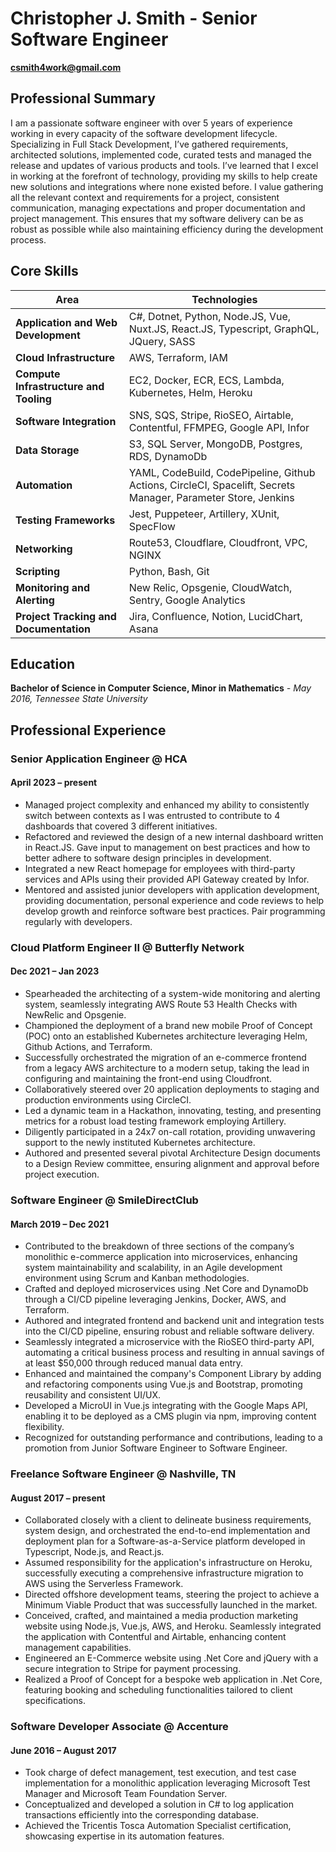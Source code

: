 # **Christopher J. Smith** - Senior Software Engineer

**csmith4work@gmail.com**

## Professional Summary
I am a passionate software engineer with over 5 years of experience working in every capacity of the software development lifecycle. Specializing in Full Stack Development, I’ve gathered requirements, architected solutions, implemented code, curated tests and managed the release and updates of various products and tools. I’ve learned that I excel in working at the forefront of technology, providing my skills to help create new solutions and integrations where none existed before. I value gathering all the relevant context and requirements for a project, consistent communication, managing expectations and proper documentation and project management. This ensures that my software delivery can be as robust as possible while also maintaining efficiency during the development process.

## Core Skills

| Area                               | Technologies                                                                                      |
|------------------------------------|---------------------------------------------------------------------------------------------------|
| **Application and Web Development**| C#, Dotnet, Python, Node.JS, Vue, Nuxt.JS, React.JS, Typescript, GraphQL, JQuery, SASS           |
| **Cloud Infrastructure**           | AWS, Terraform, IAM                                                                               |
| **Compute Infrastructure and Tooling** | EC2, Docker, ECR, ECS, Lambda, Kubernetes, Helm, Heroku                                      |
| **Software Integration**           | SNS, SQS, Stripe, RioSEO, Airtable, Contentful, FFMPEG, Google API, Infor                        |
| **Data Storage**                   | S3, SQL Server, MongoDB, Postgres, RDS, DynamoDb                                                 |
| **Automation**                     | YAML, CodeBuild, CodePipeline, Github Actions, CircleCI, Spacelift, Secrets Manager, Parameter Store, Jenkins |
| **Testing Frameworks**             | Jest, Puppeteer, Artillery, XUnit, SpecFlow                                                      |
| **Networking**                     | Route53, Cloudflare, Cloudfront, VPC, NGINX                                                      |
| **Scripting**                      | Python, Bash, Git                                                                                 |
| **Monitoring and Alerting**        | New Relic, Opsgenie, CloudWatch, Sentry, Google Analytics                                         |
| **Project Tracking and Documentation** | Jira, Confluence, Notion, LucidChart, Asana                                                   |





## Education

**Bachelor of Science in Computer Science, Minor in Mathematics** *- May 2016,
Tennessee State University*

## Professional Experience

### Senior Application Engineer @ HCA
#### April 2023 – present

- Managed project complexity and enhanced my ability to consistently switch between contexts as I was entrusted to contribute to 4 dashboards that covered 3 different initiatives.
- Refactored and reviewed the design of a new internal dashboard written in React.JS. Gave input to management on best practices and how to better adhere to software design principles in development.
- Integrated a new React homepage for employees with third-party services and APIs using their provided API Gateway created by Infor.
- Mentored and assisted junior developers with application development, providing documentation, personal experience and code reviews to help develop growth and reinforce software best practices. Pair programming regularly with developers.

### Cloud Platform Engineer II @ Butterfly Network
#### Dec 2021 – Jan 2023

- Spearheaded the architecting of a system-wide monitoring and alerting system, seamlessly integrating AWS Route 53 Health Checks with NewRelic and Opsgenie.
- Championed the deployment of a brand new mobile Proof of Concept (POC) onto an established Kubernetes architecture leveraging Helm, Github Actions, and Terraform.
- Successfully orchestrated the migration of an e-commerce frontend from a legacy AWS architecture to a modern setup, taking the lead in configuring and maintaining the front-end using Cloudfront.
- Collaboratively steered over 20 application deployments to staging and production environments using CircleCI.
- Led a dynamic team in a Hackathon, innovating, testing, and presenting metrics for a robust load testing framework employing Artillery.
- Diligently participated in a 24x7 on-call rotation, providing unwavering support to the newly instituted Kubernetes architecture.
- Authored and presented several pivotal Architecture Design documents to a Design Review committee, ensuring alignment and approval before project execution.

### Software Engineer @ SmileDirectClub
#### March 2019 – Dec 2021

- Contributed to the breakdown of three sections of the company’s monolithic e-commerce application into microservices, enhancing system maintainability and scalability, in an Agile development environment using Scrum and Kanban methodologies.
- Crafted and deployed microservices using .Net Core and DynamoDb through a CI/CD pipeline leveraging Jenkins, Docker, AWS, and Terraform.
- Authored and integrated frontend and backend unit and integration tests into the CI/CD pipeline, ensuring robust and reliable software delivery.
- Seamlessly integrated a microservice with the RioSEO third-party API, automating a critical business process and resulting in annual savings of at least $50,000 through reduced manual data entry.
- Enhanced and maintained the company's Component Library by adding and refactoring components using Vue.js and Bootstrap, promoting reusability and consistent UI/UX.
- Developed a MicroUI in Vue.js integrating with the Google Maps API, enabling it to be deployed as a CMS plugin via npm, improving content flexibility.
- Recognized for outstanding performance and contributions, leading to a promotion from Junior Software Engineer to Software Engineer.

### Freelance Software Engineer @ Nashville, TN
#### August 2017 – present

- Collaborated closely with a client to delineate business requirements, system design, and orchestrated the end-to-end implementation and deployment plan for a Software-as-a-Service platform developed in Typescript, Node.js, and React.js.
- Assumed responsibility for the application's infrastructure on Heroku, successfully executing a comprehensive infrastructure migration to AWS using the Serverless Framework.
- Directed offshore development teams, steering the project to achieve a Minimum Viable Product that was successfully launched in the market.
- Conceived, crafted, and maintained a media production marketing website using Node.js, Vue.js, AWS, and Heroku. Seamlessly integrated the application with Contentful and Airtable, enhancing content management capabilities.
- Engineered an E-Commerce website using .Net Core and jQuery with a secure integration to Stripe for payment processing.
- Realized a Proof of Concept for a bespoke web application in .Net Core, featuring booking and scheduling functionalities tailored to client specifications.

### Software Developer Associate @ Accenture
#### June 2016 – August 2017

- Took charge of defect management, test execution, and test case implementation for a monolithic application leveraging Microsoft Test Manager and Microsoft Team Foundation Server.
- Conceptualized and developed a solution in C# to log application transactions efficiently into the corresponding database.
- Achieved the Tricentis Tosca Automation Specialist certification, showcasing expertise in its automation features.


